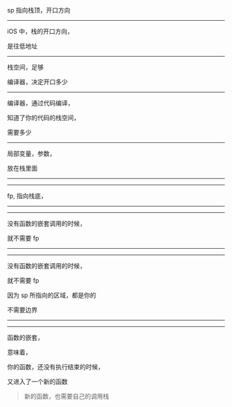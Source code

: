 sp 指向栈顶，开口方向


<hr>


iOS 中，栈的开口方向，


是往低地址



<hr>

栈空间，足够

编译器，决定开口多少



<hr>

编译器，通过代码编译，

知道了你的代码的栈空间，

需要多少

<hr>


局部变量，参数，


放在栈里面


<hr>



<hr>


fp, 指向栈底， 


<hr>


<hr>

没有函数的嵌套调用的时候，


就不需要 fp



<hr>


<hr>


没有函数的嵌套调用的时候，


就不需要 fp


因为 sp 所指向的区域，都是你的


不需要边界



<hr>


<hr>


函数的嵌套，

意味着，

你的函数，还没有执行结束的时候，

又进入了一个新的函数



> 新的函数，也需要自己的调用栈